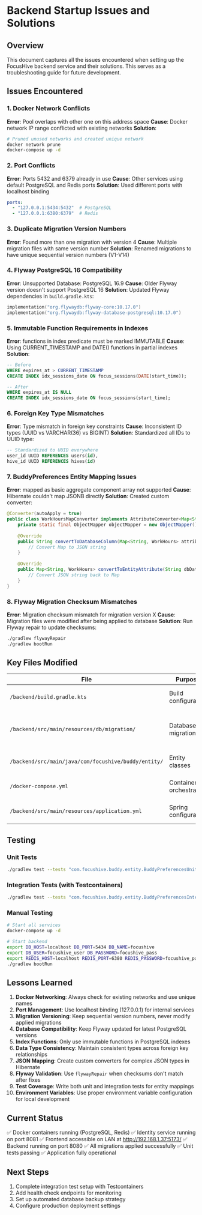 # Backend Startup Issues and Solutions

## Overview
This document captures all the issues encountered when setting up the FocusHive backend service and their solutions. This serves as a troubleshooting guide for future development.

## Issues Encountered

### 1. Docker Network Conflicts
**Error**: Pool overlaps with other one on this address space
**Cause**: Docker network IP range conflicted with existing networks
**Solution**: 
```bash
# Pruned unused networks and created unique network
docker network prune
docker-compose up -d
```

### 2. Port Conflicts
**Error**: Ports 5432 and 6379 already in use
**Cause**: Other services using default PostgreSQL and Redis ports
**Solution**: Used different ports with localhost binding
```yaml
ports:
  - "127.0.0.1:5434:5432"  # PostgreSQL
  - "127.0.0.1:6380:6379"  # Redis
```

### 3. Duplicate Migration Version Numbers
**Error**: Found more than one migration with version 4
**Cause**: Multiple migration files with same version number
**Solution**: Renamed migrations to have unique sequential version numbers (V1-V14)

### 4. Flyway PostgreSQL 16 Compatibility
**Error**: Unsupported Database: PostgreSQL 16.9
**Cause**: Older Flyway version doesn't support PostgreSQL 16
**Solution**: Updated Flyway dependencies in `build.gradle.kts`:
```kotlin
implementation("org.flywaydb:flyway-core:10.17.0")
implementation("org.flywaydb:flyway-database-postgresql:10.17.0")
```

### 5. Immutable Function Requirements in Indexes
**Error**: functions in index predicate must be marked IMMUTABLE
**Cause**: Using CURRENT_TIMESTAMP and DATE() functions in partial indexes
**Solution**: 
```sql
-- Before
WHERE expires_at > CURRENT_TIMESTAMP
CREATE INDEX idx_sessions_date ON focus_sessions(DATE(start_time));

-- After  
WHERE expires_at IS NULL
CREATE INDEX idx_sessions_date ON focus_sessions(start_time);
```

### 6. Foreign Key Type Mismatches
**Error**: Type mismatch in foreign key constraints
**Cause**: Inconsistent ID types (UUID vs VARCHAR(36) vs BIGINT)
**Solution**: Standardized all IDs to UUID type:
```sql
-- Standardized to UUID everywhere
user_id UUID REFERENCES users(id),
hive_id UUID REFERENCES hives(id)
```

### 7. BuddyPreferences Entity Mapping Issues
**Error**: mapped as basic aggregate component array not supported
**Cause**: Hibernate couldn't map JSONB directly
**Solution**: Created custom converter:
```java
@Converter(autoApply = true)
public class WorkHoursMapConverter implements AttributeConverter<Map<String, WorkHours>, String> {
    private static final ObjectMapper objectMapper = new ObjectMapper();
    
    @Override
    public String convertToDatabaseColumn(Map<String, WorkHours> attribute) {
        // Convert Map to JSON string
    }
    
    @Override
    public Map<String, WorkHours> convertToEntityAttribute(String dbData) {
        // Convert JSON string back to Map
    }
}
```

### 8. Flyway Migration Checksum Mismatches
**Error**: Migration checksum mismatch for migration version X
**Cause**: Migration files were modified after being applied to database
**Solution**: Run Flyway repair to update checksums:
```bash
./gradlew flywayRepair
./gradlew bootRun
```

## Key Files Modified

| File | Purpose | Changes |
|------|---------|---------|
| `/backend/build.gradle.kts` | Build configuration | Updated Flyway to 10.17.0 |
| `/backend/src/main/resources/db/migration/` | Database migrations | Fixed versioning, removed immutable functions |
| `/backend/src/main/java/com/focushive/buddy/entity/` | Entity classes | Added JSONB converters |
| `/docker-compose.yml` | Container orchestration | Fixed ports and networks |
| `/backend/src/main/resources/application.yml` | Spring configuration | Disabled 2nd level cache |

## Testing

### Unit Tests
```bash
./gradlew test --tests "com.focushive.buddy.entity.BuddyPreferencesUnitTest"
```

### Integration Tests (with Testcontainers)
```bash
./gradlew test --tests "com.focushive.buddy.entity.BuddyPreferencesIntegrationTest"
```

### Manual Testing
```bash
# Start all services
docker-compose up -d

# Start backend
export DB_HOST=localhost DB_PORT=5434 DB_NAME=focushive
export DB_USER=focushive_user DB_PASSWORD=focushive_pass
export REDIS_HOST=localhost REDIS_PORT=6380 REDIS_PASSWORD=focushive_pass
./gradlew bootRun
```

## Lessons Learned

1. **Docker Networking**: Always check for existing networks and use unique names
2. **Port Management**: Use localhost binding (127.0.0.1) for internal services
3. **Migration Versioning**: Keep sequential version numbers, never modify applied migrations
4. **Database Compatibility**: Keep Flyway updated for latest PostgreSQL versions
5. **Index Functions**: Only use immutable functions in PostgreSQL indexes
6. **Data Type Consistency**: Maintain consistent types across foreign key relationships
7. **JSON Mapping**: Create custom converters for complex JSON types in Hibernate
8. **Flyway Validation**: Use `flywayRepair` when checksums don't match after fixes
9. **Test Coverage**: Write both unit and integration tests for entity mappings
10. **Environment Variables**: Use proper environment variable configuration for local development

## Current Status

✅ Docker containers running (PostgreSQL, Redis)
✅ Identity service running on port 8081
✅ Frontend accessible on LAN at http://192.168.1.37:5173/
✅ Backend running on port 8080
✅ All migrations applied successfully
✅ Unit tests passing
✅ Application fully operational

## Next Steps

1. Complete integration test setup with Testcontainers
2. Add health check endpoints for monitoring
3. Set up automated database backup strategy
4. Configure production deployment settings